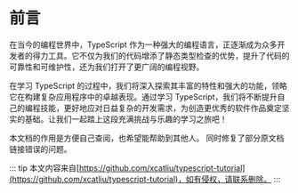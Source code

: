 # 前言
在当今的编程世界中，TypeScript 作为一种强大的编程语言，正逐渐成为众多开发者的得力工具。它不仅为我们的代码增添了静态类型检查的优势，提升了代码的可靠性和可维护性，还为我们打开了更广阔的编程视野。

在学习 TypeScript 的过程中，我们将深入探索其丰富的特性和强大的功能，领略它在构建复杂应用程序中的卓越表现。通过学习 TypeScript，我们将不断提升自己的编程技能，更好地应对日益复杂的开发需求，为创造更优秀的软件作品奠定坚实的基础。让我们一起踏上这段充满挑战与乐趣的学习之旅吧！

本文档的作用是方便自己查阅，也希望能帮助到其他人。 同时修复了部分原文档链接错误的问题。

::: tip
本文内容来自[https://github.com/xcatliu/typescript-tutorial](https://github.com/xcatliu/typescript-tutorial)，如有侵权，请联系删除。
:::


